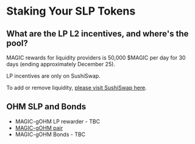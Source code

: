 # Staking Your SLP Tokens

## What are the LP L2 incentives, and where's the pool?

MAGIC rewards for liquidity providers is 50,000 $MAGIC per day for 30 days (ending approximately December 25).

LP incentives are only on SushiSwap.

To add or remove liquidity, [please visit SushiSwap here](https://app.sushi.com/add/ETH/0x539bdE0d7Dbd336b79148AA742883198BBF60342).

## OHM SLP and Bonds

* MAGIC-gOHM LP rewarder - TBC
* [MAGIC-gOHM pair](https://arbiscan.io/address/0xac75a1a0c4933e6537eafb6af3d402f82a459389)&#x20;
* MAGIC-gOHM Bonds - TBC
